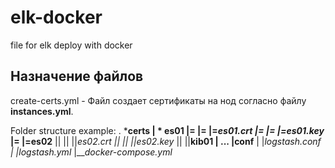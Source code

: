 # elk-docker
file for elk deploy with docker

## Назначение файлов
create-certs.yml - Файл создает сертификаты на нод согласно файлу **instances.yml**.

Folder structure example:
.
*__**certs**
|   * **es01**
|=       |=      |=_*es01.crt*
|=       |=      |=_*es01.key*
|=       |=__**es02**
||       ||      ||_*es02.crt*
||       ||      ||_*es02.key*
||       ||__**kib01**
|        ...
|__**conf**
|       |_*logstash.conf*
|       |_*logstash.yml*
|__*docker-compose.yml*
